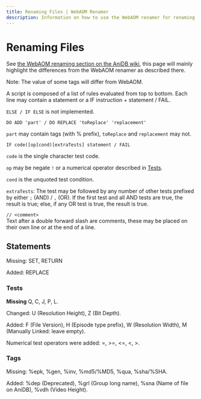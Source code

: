 ```yaml
---
title: Renaming Files | WebAOM Renamer
description: Information on how to use the WebAOM renamer for renaming files.
---
```


# Renaming Files

See [the WebAOM renaming section on the AniDB wiki](https://wiki.anidb.net/WebAOM#Move/rename_system), this page will
mainly highlight the differences from the WebAOM renamer as described there.

Note: The value of some tags will differ from WebAOM.

A script is composed of a list of rules evaluated from top to bottom. Each line may contain a statement or a IF
instruction + statement / FAIL.

`ELSE / IF ELSE` is not implemented.

`DO ADD 'part' / DO REPLACE 'toReplace' 'replacement'`

`part` may contain tags (with % prefix), `toReplace` and `replacement` may not.

`IF code([op]cond)[extraTests] statement / FAIL`

`code` is the single character test code.

`op` may be negate `!` or a numerical operator described in [Tests](#tests).

`cond` is the unquoted test condition.

`extraTests`: The test may be followed by any number of other tests prefixed by either `;` (AND) / `,` (OR). If the
first test and all AND tests are true, the result is true; else, if any OR test is true, the result is true.

`// <comment>`  
Text after a double forward slash are comments, these may be placed on their own line or at the end of a line.

## Statements

Missing: SET, RETURN

Added: REPLACE

### Tests

**Missing** Q, C, J, P, L.

Changed: U (Resolution Height), Z (Bit Depth).

Added: F (File Version), H (Episode type prefix), W (Resolution Width), M (Manually Linked: leave empty).

Numerical test operators were added: =, >=, \<=, \<, >.

### Tags

Missing: %epk, %gen, %inv, %md5/%MD5, %qua, %sha/%SHA.

Added: %dep (Deprecated), %grl (Group long name), %sna (Name of file on AniDB), %vdh (Video Height).
